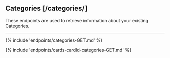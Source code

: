 ## Categories [/categories/]
These endpoints are used to retrieve information about your existing Categories.

---

{% include 'endpoints/categories-GET.md' %}

{% include 'endpoints/cards-cardId-categories-GET.md' %}

